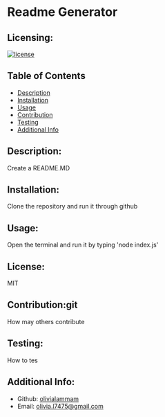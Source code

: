 # Readme Generator

  ## Licensing:
  [![license](https://img.shields.io/badge/license-MIT-blue)](https://shields.io)

  ## Table of Contents 
  - [Description](#description)
  - [Installation](#installation)
  - [Usage](#usage)
  - [Contribution](#contribution)
  - [Testing](#testing)
  - [Additional Info](#additional-info)

  ## Description:
  Create a README.MD

  ## Installation:
  Clone the repository and run it through github

  ## Usage:
  Open the terminal and run it by typing 'node index.js'

  ## License:
  MIT

  ## Contribution:git
  How may others contribute

  ## Testing:
  How to tes

  ## Additional Info:
  - Github: [olivialammam](https://github.com/olivialammam)
  - Email: olivia.l7475@gmail.com   